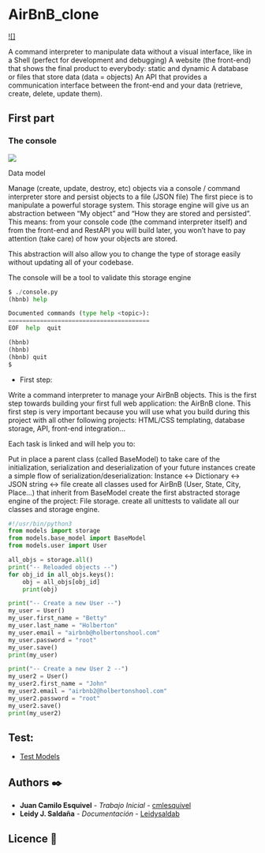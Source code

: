 # AirBnB_clone

[![]](https://www.youtube.com/watch?v=E12Xc3H2xqo&feature=youtu.be)


A command interpreter to manipulate data without a visual interface, like in a Shell (perfect for development and debugging)
A website (the front-end) that shows the final product to everybody: static and dynamic
A database or files that store data (data = objects)
An API that provides a communication interface between the front-end and your data (retrieve, create, delete, update them).

## First part

### The console
![](https://files2.abingcdn.com/balkaneu.com/uploads/2019/12/05182551/Airbnb_.jpg)

Data model

Manage (create, update, destroy, etc) objects via a console / command interpreter
store and persist objects to a file (JSON file)
The first piece is to manipulate a powerful storage system. This storage engine will give us an abstraction between “My object” and “How they are stored and persisted”. This means: from your console code (the command interpreter itself) and from the front-end and RestAPI you will build later, you won’t have to pay attention (take care) of how your objects are stored.

This abstraction will also allow you to change the type of storage easily without updating all of your codebase.


The console will be a tool to validate this storage engine

```Python
$ ./console.py
(hbnb) help

Documented commands (type help <topic>):
========================================
EOF  help  quit

(hbnb)
(hbnb)
(hbnb) quit
$

```

* First step:

Write a command interpreter to manage your AirBnB objects.
This is the first step towards building your first full web application: the AirBnB clone. This first step is very important because you will use what you build during this project with all other following projects: HTML/CSS templating, database storage, API, front-end integration…

Each task is linked and will help you to:

Put in place a parent class (called BaseModel) to take care of the initialization, serialization and deserialization of your future instances
create a simple flow of serialization/deserialization: Instance <-> Dictionary <-> JSON string <-> file
create all classes used for AirBnB (User, State, City, Place…) that inherit from BaseModel
create the first abstracted storage engine of the project: File storage.
create all unittests to validate all our classes and storage engine.

```Python
#!/usr/bin/python3
from models import storage
from models.base_model import BaseModel
from models.user import User

all_objs = storage.all()
print("-- Reloaded objects --")
for obj_id in all_objs.keys():
    obj = all_objs[obj_id]
    print(obj)

print("-- Create a new User --")
my_user = User()
my_user.first_name = "Betty"
my_user.last_name = "Holberton"
my_user.email = "airbnb@holbertonshool.com"
my_user.password = "root"
my_user.save()
print(my_user)

print("-- Create a new User 2 --")
my_user2 = User()
my_user2.first_name = "John"
my_user2.email = "airbnb2@holbertonshool.com"
my_user2.password = "root"
my_user2.save()
print(my_user2)

```
## Test:

* [Test Models]()

## Authors ✒️

* **Juan Camilo Esquivel** - *Trabajo Inicial* - [cmlesquivel](https://github.com/cmlesquivel)
* **Leidy J. Saldaña** - *Documentación* - [Leidysaldab](https://github.com/Leidysalda)

## Licence 📄